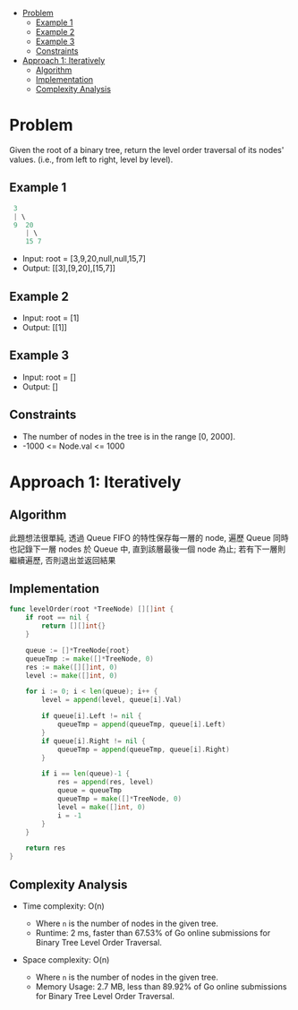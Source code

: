 - [Problem](#problem)
  - [Example 1](#example-1)
  - [Example 2](#example-2)
  - [Example 3](#example-3)
  - [Constraints](#constraints)
- [Approach 1: Iteratively](#approach-1-iteratively)
  - [Algorithm](#algorithm)
  - [Implementation](#implementation)
  - [Complexity Analysis](#complexity-analysis)

# Problem

Given the root of a binary tree, return the level order traversal of its nodes' values. (i.e., from left to right, level by level).

## Example 1

```go
 3
 | \
 9  20
    | \
    15 7
```

- Input: root = [3,9,20,null,null,15,7]
- Output: [[3],[9,20],[15,7]]

## Example 2

- Input: root = [1]
- Output: [[1]]

## Example 3

- Input: root = []
- Output: []

## Constraints

- The number of nodes in the tree is in the range [0, 2000].
- -1000 <= Node.val <= 1000

# Approach 1: Iteratively

## Algorithm

此題想法很單純, 透過 Queue FIFO 的特性保存每一層的 node, 遍歷 Queue 同時也記錄下一層 nodes 於 Queue 中, 直到該層最後一個 node 為止; 若有下一層則繼續遍歷, 否則退出並返回結果

## Implementation

```go
func levelOrder(root *TreeNode) [][]int {
	if root == nil {
		return [][]int{}
	}

	queue := []*TreeNode{root}
	queueTmp := make([]*TreeNode, 0)
	res := make([][]int, 0)
	level := make([]int, 0)

	for i := 0; i < len(queue); i++ {
		level = append(level, queue[i].Val)

		if queue[i].Left != nil {
			queueTmp = append(queueTmp, queue[i].Left)
		}
		if queue[i].Right != nil {
			queueTmp = append(queueTmp, queue[i].Right)
		}

		if i == len(queue)-1 {
			res = append(res, level)
			queue = queueTmp
			queueTmp = make([]*TreeNode, 0)
			level = make([]int, 0)
			i = -1
		}
	}

	return res
}
```

## Complexity Analysis

- Time complexity: O(n)
  - Where `n` is the number of nodes in the given tree.
  - Runtime: 2 ms, faster than 67.53% of Go online submissions for Binary Tree Level Order Traversal.

- Space complexity: O(n)
  - Where `n` is the number of nodes in the given tree.
  - Memory Usage: 2.7 MB, less than 89.92% of Go online submissions for Binary Tree Level Order Traversal.